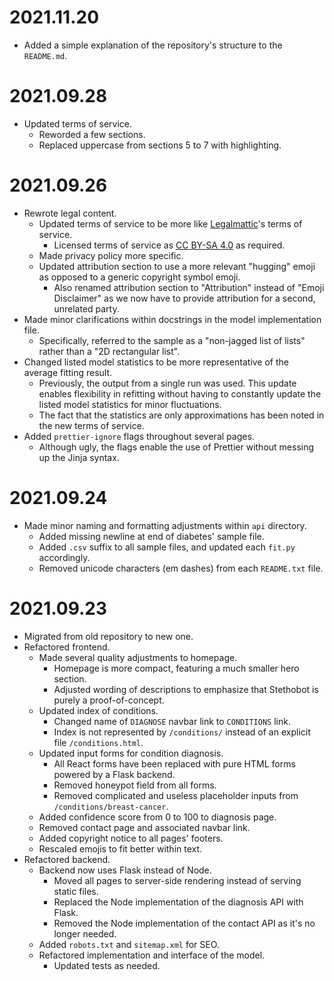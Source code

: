 # 2021.11.20

- Added a simple explanation of the repository's structure to the `README.md`.

# 2021.09.28

- Updated terms of service.
  - Reworded a few sections.
  - Replaced uppercase from sections 5 to 7 with highlighting.

# 2021.09.26

- Rewrote legal content.
  - Updated terms of service to be more like [Legalmattic](https://github.com/Automattic/legalmattic)'s terms of
    service.
    - Licensed terms of service as [CC BY-SA 4.0](https://creativecommons.org/licenses/by-sa/4.0/) as required.
  - Made privacy policy more specific.
  - Updated attribution section to use a more relevant "hugging" emoji as opposed to a generic copyright symbol emoji.
    - Also renamed attribution section to "Attribution" instead of "Emoji Disclaimer" as we now have to provide
      attribution for a second, unrelated party.
- Made minor clarifications within docstrings in the model implementation file.
  - Specifically, referred to the sample as a "non-jagged list of lists" rather than a "2D rectangular list".
- Changed listed model statistics to be more representative of the average fitting result.
  - Previously, the output from a single run was used. This update enables flexibility in refitting without having to
    constantly update the listed model statistics for minor fluctuations.
  - The fact that the statistics are only approximations has been noted in the new terms of service.
- Added `prettier-ignore` flags throughout several pages.
  - Although ugly, the flags enable the use of Prettier without messing up the Jinja syntax.

# 2021.09.24

- Made minor naming and formatting adjustments within `api` directory.
  - Added missing newline at end of diabetes' sample file.
  - Added `.csv` suffix to all sample files, and updated each `fit.py` accordingly.
  - Removed unicode characters (em dashes) from each `README.txt` file.

# 2021.09.23

- Migrated from old repository to new one.
- Refactored frontend.
  - Made several quality adjustments to homepage.
    - Homepage is more compact, featuring a much smaller hero section.
    - Adjusted wording of descriptions to emphasize that Stethobot is purely a proof-of-concept.
  - Updated index of conditions.
    - Changed name of `DIAGNOSE` navbar link to `CONDITIONS` link.
    - Index is not represented by `/conditions/` instead of an explicit file `/conditions.html`.
  - Updated input forms for condition diagnosis.
    - All React forms have been replaced with pure HTML forms powered by a Flask backend.
    - Removed honeypot field from all forms.
    - Removed complicated and useless placeholder inputs from `/conditions/breast-cancer`.
  - Added confidence score from 0 to 100 to diagnosis page.
  - Removed contact page and associated navbar link.
  - Added copyright notice to all pages' footers.
  - Rescaled emojis to fit better within text.
- Refactored backend.
  - Backend now uses Flask instead of Node.
    - Moved all pages to server-side rendering instead of serving static files.
    - Replaced the Node implementation of the diagnosis API with Flask.
    - Removed the Node implementation of the contact API as it's no longer needed.
  - Added `robots.txt` and `sitemap.xml` for SEO.
  - Refactored implementation and interface of the model.
    - Updated tests as needed.

